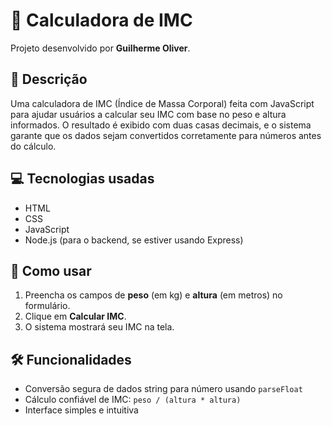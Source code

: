 # 🧮 Calculadora de IMC

Projeto desenvolvido por **Guilherme Oliver**.

## 📌 Descrição

Uma calculadora de IMC (Índice de Massa Corporal) feita com JavaScript para ajudar usuários a calcular seu IMC com base no peso e altura informados. O resultado é exibido com duas casas decimais, e o sistema garante que os dados sejam convertidos corretamente para números antes do cálculo.

## 💻 Tecnologias usadas

- HTML
- CSS
- JavaScript
- Node.js (para o backend, se estiver usando Express)

## 🚀 Como usar

1. Preencha os campos de **peso** (em kg) e **altura** (em metros) no formulário.
2. Clique em **Calcular IMC**.
3. O sistema mostrará seu IMC na tela.

## 🛠️ Funcionalidades

- Conversão segura de dados string para número usando `parseFloat`
- Cálculo confiável de IMC: `peso / (altura * altura)`
- Interface simples e intuitiva
